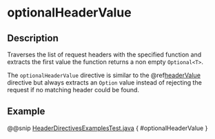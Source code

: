 # optionalHeaderValue

## Description

Traverses the list of request headers with the specified function and extracts the first value the function returns a non empty `Optional<T>`.

The `optionalHeaderValue` directive is similar to the @ref[headerValue](headerValue.md) directive but always extracts an `Option`
value instead of rejecting the request if no matching header could be found.

## Example

@@snip [HeaderDirectivesExamplesTest.java]($test$/java/docs/http/javadsl/server/directives/HeaderDirectivesExamplesTest.java) { #optionalHeaderValue }